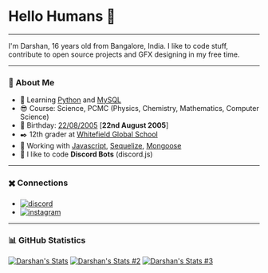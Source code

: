 # Hello Humans 👋

----

I'm Darshan, 16 years old from Bangalore, India. I like to code stuff, contribute to open source projects and GFX designing in my free time.

----

### 🌙 About Me

- 🐍 Learning [Python](https://www.python.org/) and [MySQL](https://www.mysql.com/)
- 😎 Course: Science, PCMC (Physics, Chemistry, Mathematics, Computer Science)
- 🎂 Birthday: [22/08/2005](https://happyhappybirthday.net/en/2005/08/22) [**22nd August 2005**]
- ✒️ 12th grader at [Whitefield Global School](https://wgs-cet.in/)
- 📖 Working with [Javascript](https://www.javascript.com/), [Sequelize](https://sequelize.org/), [Mongoose](https://mongodb.com/)
- 🤖 I like to code **Discord Bots** (discord.js)

----

### ✖️ Connections

- [![discord](https://img.shields.io/badge/-%20Lorenz%231337-5865F2?style=for-the-badge&logo=discord&logoColor=white)](https://discord.com/users/838620835282812969)
- [![instagram](https://img.shields.io/badge/-dqrshan__-E1306C?style=for-the-badge&logo=instagram&logoColor=white)](https://instagram.com/dqrshan_)

----

### 📊 GitHub Statistics
[![Darshan's Stats](https://github-readme-stats.vercel.app/api/top-langs/?username=Dqrshan&layout=compact&theme=material-palenight&hide_border=true)](https://github.com/Dqrshan)
[![Darshan's Stats #2](https://github-readme-stats.vercel.app/api?username=Dqrshan&show_icons=true&theme=material-palenight&hide_border=true)](https://github.com/Dqrshan)
[![Darshan's Stats #3](https://github-readme-streak-stats.herokuapp.com?user=Dqrshan&theme=material-palenight&hide_border=true)](https://github.com/Dqrshan)
